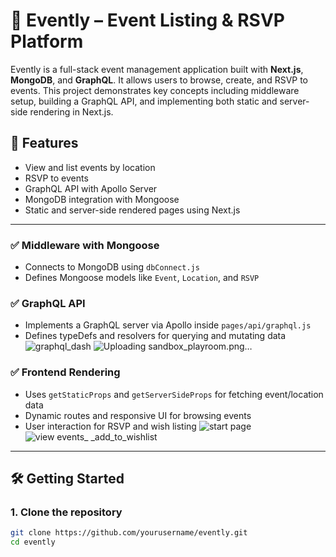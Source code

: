# 🎉 Evently – Event Listing & RSVP Platform

Evently is a full-stack event management application built with **Next.js**, **MongoDB**, and **GraphQL**. It allows users to browse, create, and RSVP to events. This project demonstrates key concepts including middleware setup, building a GraphQL API, and implementing both static and server-side rendering in Next.js.

## 🚀 Features

- View and list events by location
- RSVP to events
- GraphQL API with Apollo Server
- MongoDB integration with Mongoose
- Static and server-side rendered pages using Next.js

---


### ✅ Middleware with Mongoose
- Connects to MongoDB using `dbConnect.js`
- Defines Mongoose models like `Event`, `Location`, and `RSVP`

### ✅ GraphQL API
- Implements a GraphQL server via Apollo inside `pages/api/graphql.js`
- Defines typeDefs and resolvers for querying and mutating data
![graphql_dash](https://github.com/user-attachments/assets/4e255379-580c-459b-ba8e-8833785ed2b6)
![Uploading sandbox_playroom.png…]()


### ✅ Frontend Rendering
- Uses `getStaticProps` and `getServerSideProps` for fetching event/location data
- Dynamic routes and responsive UI for browsing events
- User interaction for RSVP and wish listing
![start page](https://github.com/user-attachments/assets/936dce52-3e3d-4c16-a778-660f0a8653d4)
![view events_ _add_to_wishlist](https://github.com/user-attachments/assets/96f4bb73-d10a-47bc-9145-acce972198b5)

---

## 🛠️ Getting Started

### 1. Clone the repository
```bash
git clone https://github.com/yourusername/evently.git
cd evently
